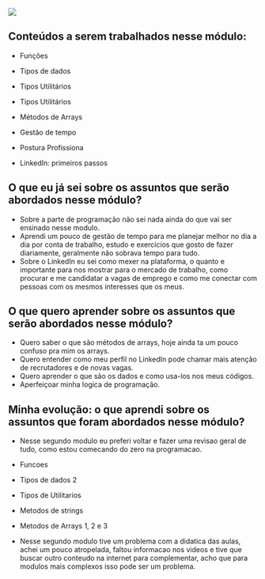 ![](https://i.imgur.com/xG74tOh.png)
 

## Conteúdos a serem trabalhados nesse módulo:

- Funções
- Tipos de dados
- Tipos Utilitários
- Tipos Utilitários
- Métodos de Arrays

- Gestão de tempo
- Postura Profissiona
- LinkedIn: primeiros passos

## O que eu já sei sobre os assuntos que serão abordados nesse módulo?

- Sobre a parte de programação não sei nada ainda do que vai ser ensinado nesse modulo.
- Aprendi um pouco de gestão de tempo para me planejar melhor no dia a dia por conta de trabalho, estudo e exercícios que gosto de fazer diariamente, geralmente não    sobrava tempo para tudo.
- Sobre o LinkedIn eu sei como mexer na plataforma, o quanto e importante para nos mostrar para o mercado de trabalho, como procurar e me candidatar a vagas de emprego e como me conectar com pessoas com os mesmos interesses que os meus.

## O que quero aprender sobre os assuntos que serão abordados nesse módulo?

- Quero saber o que são métodos de arrays, hoje ainda ta um pouco confuso pra mim os arrays.
- Quero entender como meu perfil no LinkedIn pode chamar mais atenção de recrutadores e de novas vagas.
- Quero aprender o que são os dados e como usa-los nos meus códigos.
- Aperfeiçoar minha logica de programação.

## Minha evolução: o que aprendi sobre os assuntos que foram abordados nesse módulo?

- Nesse segundo modulo eu preferi voltar e fazer uma revisao geral de tudo, como estou comecando do zero na programacao.
- Funcoes
- Tipos de dados 2
- Tipos de Utilitarios
- Metodos de strings
- Metodos de Arrays 1, 2 e 3

- Nesse segundo modulo tive um problema com a didatica das aulas, achei um pouco atropelada, faltou informacao nos videos e tive que buscar outro conteudo na internet para complementar, acho que para modulos mais complexos isso pode ser um problema.

